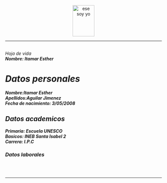 <html>
<head>
<title>Hoja de vida</title>
</head>
<body>
<br>
<br>
<div align="center">
<img src="yo.jpg"alt="ese soy yo"height="100"width="70">
</div>
<hr size  ="25"noshade><br>
<i>Hoja de vida <br>
<b>Nombre: Itamar Esther <br>
<h1>Datos personales</h1>
Nombre:Itamar Esther <br>
Apellidos:Aguilar Jimenez<br>
Fecha de nacimiento: 3/05/2008<br>
<h2>Datos academicos</h2>
Primaria: Escuela UNESCO<br>
Basicos: INEB Santa Isabel 2<br>
Carrera: I.P.C<br>
<h3>Datos laborales</h3>
<br>
</i></br>
<hr size="25"noshade><br>
</body>
</html>
